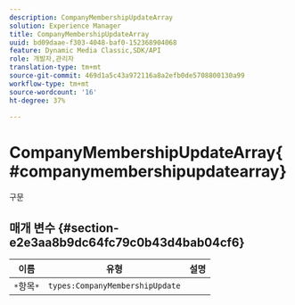 ```yaml
---
description: CompanyMembershipUpdateArray
solution: Experience Manager
title: CompanyMembershipUpdateArray
uuid: bd09daae-f303-4048-baf0-152368904068
feature: Dynamic Media Classic,SDK/API
role: 개발자,관리자
translation-type: tm+mt
source-git-commit: 469d1a5c43a972116a8a2efb0de5708800130a99
workflow-type: tm+mt
source-wordcount: '16'
ht-degree: 37%

---
```



# CompanyMembershipUpdateArray{#companymembershipupdatearray}

구문

## 매개 변수 {#section-e2e3aa8b9dc64fc79c0b43d4bab04cf6}

| 이름 | 유형 | 설명 |
|---|---|---|
| `*`항목`*` | `types:CompanyMembershipUpdate` |  |

